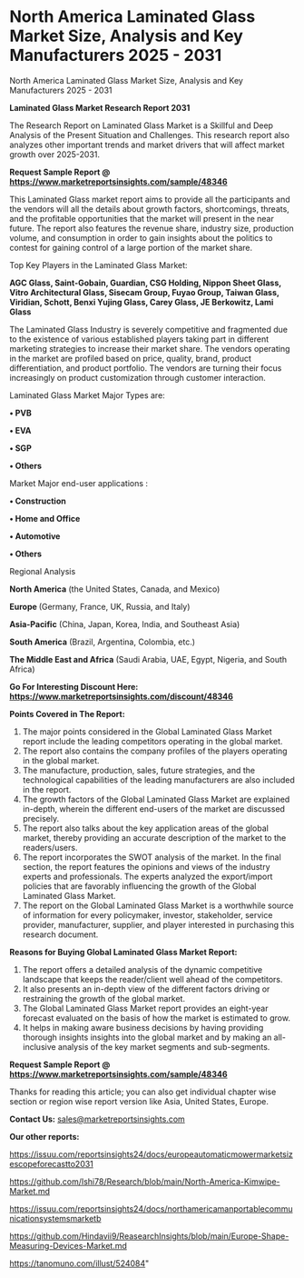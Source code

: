 # North America Laminated Glass Market Size, Analysis and Key Manufacturers 2025 - 2031
North America Laminated Glass Market Size, Analysis and Key Manufacturers 2025 - 2031

<strong>Laminated Glass Market Research Report 2031</strong>

The Research Report on Laminated Glass Market is a Skillful and Deep Analysis of the Present Situation and Challenges. This research report also analyzes other important trends and market drivers that will affect market growth over 2025-2031.

<strong>Request Sample Report @ <a href=https://www.marketreportsinsights.com/sample/48346>https://www.marketreportsinsights.com/sample/48346</a></strong>

This Laminated Glass market report aims to provide all the participants and the vendors will all the details about growth factors, shortcomings, threats, and the profitable opportunities that the market will present in the near future. The report also features the revenue share, industry size, production volume, and consumption in order to gain insights about the politics to contest for gaining control of a large portion of the market share.

Top Key Players in the Laminated Glass Market:

<strong>AGC Glass, Saint-Gobain, Guardian, CSG Holding, Nippon Sheet Glass, Vitro Architectural Glass, Sisecam Group, Fuyao Group, Taiwan Glass, Viridian, Schott, Benxi Yujing Glass, Carey Glass, JE Berkowitz, Lami Glass</strong>

The Laminated Glass Industry is severely competitive and fragmented due to the existence of various established players taking part in different marketing strategies to increase their market share. The vendors operating in the market are profiled based on price, quality, brand, product differentiation, and product portfolio. The vendors are turning their focus increasingly on product customization through customer interaction.

Laminated Glass Market Major Types are:

<strong>•  PVB

•  EVA

•  SGP

•  Others</strong>

Market Major end-user applications :

<strong>•  Construction

•  Home and Office

•  Automotive

•  Others</strong>

Regional Analysis

</u><strong><b>North America</b></strong> (the United States, Canada, and Mexico)

<strong><b>Europe </b></strong>(Germany, France, UK, Russia, and Italy)

<strong><b>Asia-Pacific</b></strong> (China, Japan, Korea, India, and Southeast Asia)

<strong><b>South America</b></strong> (Brazil, Argentina, Colombia, etc.)

<strong><b>The Middle East and Africa</b></strong> (Saudi Arabia, UAE, Egypt, Nigeria, and South Africa)

<strong>Go For Interesting Discount Here: <a href=https://www.marketreportsinsights.com/discount/48346>https://www.marketreportsinsights.com/discount/48346</a></strong>

<strong>Points Covered in The Report:</strong>
<ol>
  <li>The major points considered in the Global Laminated Glass Market report include the leading competitors operating in the global market.</li>
  <li>The report also contains the company profiles of the players operating in the global market.</li>
  <li>The manufacture, production, sales, future strategies, and the technological capabilities of the leading manufacturers are also included in the report.</li>
  <li>The growth factors of the Global Laminated Glass Market are explained in-depth, wherein the different end-users of the market are discussed precisely.</li>
  <li>The report also talks about the key application areas of the global market, thereby providing an accurate description of the market to the readers/users.</li>
  <li>The report incorporates the SWOT analysis of the market. In the final section, the report features the opinions and views of the industry experts and professionals. The experts analyzed the export/import policies that are favorably influencing the growth of the Global Laminated Glass Market.</li>
  <li>The report on the Global Laminated Glass Market is a worthwhile source of information for every policymaker, investor, stakeholder, service provider, manufacturer, supplier, and player interested in purchasing this research document.</li>
</ol>
<strong>Reasons for Buying Global Laminated Glass Market Report:</strong>

<ol>
  <li>The report offers a detailed analysis of the dynamic competitive landscape that keeps the reader/client well ahead of the competitors.</li>
  <li>It also presents an in-depth view of the different factors driving or restraining the growth of the global market.</li>
  <li>The Global Laminated Glass Market report provides an eight-year forecast evaluated on the basis of how the market is estimated to grow.</li>
  <li>It helps in making aware business decisions by having providing thorough insights insights into the global market and by making an all-inclusive analysis of the key market segments and sub-segments.</li>
</ol>
<strong>Request Sample Report @ <a href=https://www.marketreportsinsights.com/sample/48346>https://www.marketreportsinsights.com/sample/48346</a></strong>


Thanks for reading this article; you can also get individual chapter wise section or region wise report version like Asia, United States, Europe.

<strong>Contact Us:</strong>
sales@marketreportsinsights.com

<strong>Our other reports:</strong>

<a href=https://issuu.com/reportsinsights24/docs/europeautomaticmowermarketsizescopeforecastto2031>https://issuu.com/reportsinsights24/docs/europeautomaticmowermarketsizescopeforecastto2031</a>

<a href=https://github.com/Ishi78/Research/blob/main/North-America-Kimwipe-Market.md>https://github.com/Ishi78/Research/blob/main/North-America-Kimwipe-Market.md</a>

<a href=https://issuu.com/reportsinsights24/docs/northamericamanportablecommunicationsystemsmarketb>https://issuu.com/reportsinsights24/docs/northamericamanportablecommunicationsystemsmarketb</a>

<a href=https://github.com/Hindavii9/ReasearchInsights/blob/main/Europe-Shape-Measuring-Devices-Market.md>https://github.com/Hindavii9/ReasearchInsights/blob/main/Europe-Shape-Measuring-Devices-Market.md</a>

<a href=https://tanomuno.com/illust/524084>https://tanomuno.com/illust/524084</a>"
